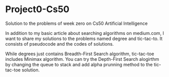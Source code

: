 # Project0-Cs50
Solution to the problems of week zero on Cs50 Artificial Intelligence

In addition to my basic article about searching algorithms on medium.com, I want to share my solutions to the problems named degree and tic-tac-to.
It consists of pseudocode and the codes of solutions.

While degrees just contains Breadth-First Search algorithm, tic-tac-toe includes Minimax algorithm.
You can try the Depth-First Search alogirthm by changing the queue to stack and add alpha prunning method to the tic-tac-toe solution.
